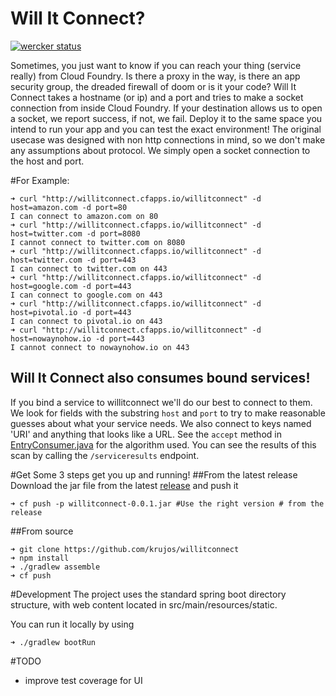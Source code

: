 Will It Connect?
================
[![wercker status](https://app.wercker.com/status/95669acf2b99f3b76662dd01e0696d37/m "wercker status")](https://app.wercker.com/project/bykey/95669acf2b99f3b76662dd01e0696d37)

Sometimes, you just want to know if you can reach your thing (service really)
 from Cloud Foundry. Is there a proxy in the way, is there an app security
 group, the dreaded firewall of doom or is it your code? Will It Connect
 takes a hostname (or ip) and a port and tries to make a socket connection from
 inside Cloud Foundry. If your destination allows us to open a socket, we
 report success, if not, we fail. Deploy it to the same space you intend to
 run your app and you can test the exact environment! The original usecase
 was designed with non http connections in mind, so we don't make any
 assumptions about protocol. We simply open a socket connection to the host
 and port.


#For Example:

```
➜ curl "http://willitconnect.cfapps.io/willitconnect" -d host=amazon.com -d port=80
I can connect to amazon.com on 80
➜ curl "http://willitconnect.cfapps.io/willitconnect" -d host=twitter.com -d port=8080
I cannot connect to twitter.com on 8080
➜ curl "http://willitconnect.cfapps.io/willitconnect" -d host=twitter.com -d port=443
I can connect to twitter.com on 443
➜ curl "http://willitconnect.cfapps.io/willitconnect" -d host=google.com -d port=443
I can connect to google.com on 443
➜ curl "http://willitconnect.cfapps.io/willitconnect" -d host=pivotal.io -d port=443
I can connect to pivotal.io on 443
➜ curl "http://willitconnect.cfapps.io/willitconnect" -d host=nowaynohow.io -d port=443
I cannot connect to nowaynohow.io on 443
```

## Will It Connect also consumes bound services!
If you bind a service to willitconnect we'll do our best to connect to them. We
look for fields with the substring `host` and `port` to try to make reasonable guesses
about what your service needs. We also connect to keys named 'URI' and anything
that looks like a URL. See the `accept` method in [EntryConsumer.java](src/main/java/willitconnect/service/util/EntryConsumer.java)
for the algorithm used. You can see the results of this scan by calling the
`/serviceresults` endpoint.


#Get Some
3 steps get you up and running!
##From the latest release
Download the jar file from the latest [release](https://github.com/krujos/willitconnect/releases)
and push it

```
➜ cf push -p willitconnect-0.0.1.jar #Use the right version # from the release
```

##From source

```
➜ git clone https://github.com/krujos/willitconnect
➜ npm install
➜ ./gradlew assemble
➜ cf push
```

#Development
The project uses the standard spring boot directory structure, with web content located
in src/main/resources/static.

You can run it locally by using
```
➜ ./gradlew bootRun
```

#TODO
* improve test coverage for UI

